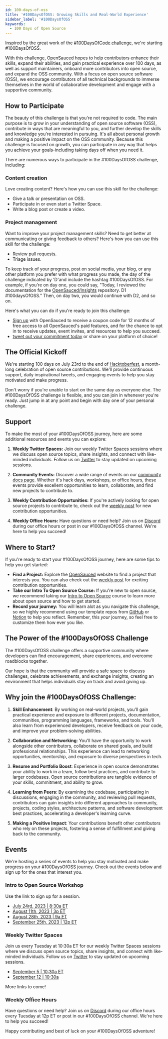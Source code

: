 ```yaml
---
id: 100-days-of-oss
title: '#100DaysOfOSS: Growing Skills and Real-World Experience'
sidebar_label: '#100DaysOfOSS'
keywords:
  - 100 Days of Open Source
---
```


Inspired by the great work of the [#100DaysOfCode challenge](https://www.100daysofcode.com/), we're starting #100DaysOfOSS. 

With this challenge, OpenSauced hopes to help contributors enhance their skills, expand their abilities, and gain practical experience over 100 days, as well as support maintainers, onboard more contributors into open source, and expand the OSS community. With a focus on open source software (OSS), we encourage contributors of all technical backgrounds to immerse themselves in the world of collaborative development and engage with a supportive community.

## How to Participate
The beauty of this challenge is that you're not required to code. The main purpose is to grow in your understanding of open source software (OSS), contribute in ways that are meaningful to you, and further develop the skills and knowledge you're interested in pursuing. It's all about personal growth and making a positive impact on the OSS community. Because this challenge is focused on growth, you can participate in any way that helps you achieve your goals-including taking days off when you need it.

There are numerous ways to participate in the #100DaysOfOSS challenge, including:
### Content creation
Love creating content? Here's how you can use this skill for the challenge:
  - Give a talk or presentation on OSS.
  - Participate in or even start a Twitter Space.
  - Write a blog post or create a video.
### Project management
Want to improve your project management skills? Need to get better at communicating or giving feedback to others? Here's how you can use this skill for the challenge:
  - Review pull requests.
  - Triage issues.

To keep track of your progress, post on social media, your blog, or any other platform you prefer with what progress you made, the day of the challenge indicated by 'D'and include the hashtag #100DaysOfOSS. For example, if you're on day one, you could say, "Today, I reviewed the documentation for the [OpenSauced/Insights](https://github.com/open-sauced/insights) repository. D1 #100daysOfOSS." Then, on day two, you would continue with D2, and so on.

Here's what you can do if you're ready to join this challenge:
- [Sign up](https://docs.google.com/forms/d/e/1FAIpQLScoq6ORpkzUg3Cqxd3EeNnMP6HIJ3uemPhSHs8sYZALmbpeVg/viewform?usp=sharing) with OpenSauced to receive a coupon code for 12 months of free access to all OpenSauced's paid features, and for the chance to opt in to receive updates, event invites, and resources to help you succeed.
- [tweet out your commitment today](https://twitter.com/intent/tweet?text=I%27m%20joining%20the%20%23100DaysOfOSS%20challenge%20with%20%40saucedopen%20to%20grow%20my%20skills%2C%20gain%20real-world%20experience%20in%20open%20source%2C%20and%20to%20make%20a%20positive%20impact%20on%20the%20OSS%20Community!) or share on your platform of choice!

## The Official Kickoff
We're starting 100 days on July 23rd to the end of [Hacktoberfest](https://hacktoberfest.com/), a month-long celebration of open source contributions. We'll provide continuous support, daily inspirational tweets, and engaging events to help you stay motivated and make progress.

Don't worry if you're unable to start on the same day as everyone else. The #100DaysOfOSS challenge is flexible, and you can join in whenever you're ready. Just jump in at any point and begin with day one of your personal challenge. 

## Support
To make the most of your #100DaysOfOSS journey, here are some additional resources and events you can explore:

1. **Weekly Twitter Spaces:** Join our weekly Twitter Spaces sessions where we discuss open source topics, share insights, and connect with like-minded individuals. Follow us on [Twitter](https://twitter.com/saucedopen) to stay updated on upcoming sessions.

2. **Community Events:** Discover a wide range of events on our [community docs page](https://docs.opensauced.pizza/community/welcome-to-the-community). Whether it's hack days, workshops, or office hours, these events provide excellent opportunities to learn, collaborate, and find new projects to contribute to.

3. **Weekly Contribution Opportunities:** If you're actively looking for open source projects to contribute to, check out the [weekly post](https://dev.to/bekahhw/series/23323) for new contribution opportunities.

4. **Weekly Office Hours:** Have questions or need help? Join us on [Discord](https://discord.gg/dXvGd8mz) during our office hours or post in our #100DaysOfOSS channel. We're here to help you succeed!

## Where to Start?
If you're ready to start your #100DaysOfOSS journey, here are some tips to help you get started:
- **Find a Project:** Explore the [OpenSauced](https://opensauced.pizza/) website to find a project that interests you. You can also check out the [weekly post](https://dev.to/bekahhw/series/) for exciting contribution opportunities.
- **Take our Intro To Open Source Course:** If you're new to open source, we recommend taking our [Intro to Open Source](https://intro.opensauced.pizza/#/) course to learn more about open source and how to get started.
- **Record your journey:** You will learn alot as you navigate this challenge, so we highly recommend using our template repos from [GitHub](https://github.com/open-sauced/100-days-of-oss-template) or [Notion](https://www.notion.so/a0m0rajab/100-Days-Of-Open-Source-2615e66772e14152897002e348c5f1bc?pvs=13) to help you reflect. Remember, this *your* journey, so feel free to customize them how ever you like.  

## The Power of the #100DaysOfOSS Challenge
The #100DaysOfOSS challenge offers a supportive community where developers can find encouragement, share experiences, and overcome roadblocks together. 

Our hope is that the community will provide a safe space to discuss challenges, celebrate achievements, and exchange insights, creating an environment that helps individuals stay on track and avoid giving up.


## Why join the #100DaysOfOSS Challenge:

1. **Skill Enhancement**: By working on real-world projects, you'll gain practical experience and exposure to different projects, documentation, communities, programming languages, frameworks, and tools. You'll also learn from experienced developers, receive feedback on your code, and improve your problem-solving abilities.

2. **Collaboration and Networking**: You'll have the opportunity to work alongside other contributors, collaborate on shared goals, and build professional relationships. This experience can lead to networking opportunities, mentorship, and exposure to diverse perspectives in tech.

3. **Resume and Portfolio Boost**: Experience in open source demonstrates your ability to work in a team, follow best practices, and contribute to larger codebases. Open source contributions are tangible evidence of your skills, commitment, and ability to grow.

4. **Learning from Peers**: By examining the codebase, participating in discussions, engaging in the community, and reviewing pull requests, contributors can gain insights into different approaches to community, projects, coding styles, architecture patterns, and software development best practices, accelerating a developer's learning curve.

5. **Making a Positive Impact**: Your contributions benefit other contributors who rely on these projects, fostering a sense of fulfillment and giving back to the community.

## Events
We're hosting a series of events to help you stay motivated and make progress on your #100DaysOfOSS journey. Check out the events below and sign up for the ones that interest you.

### Intro to Open Source Workshop
Use the link to sign up for a session.
- [July 24rd, 2023 | 8:30a ET](https://lu.ma/9phdjsbq)
- [August 11th, 2023 | 3p ET](https://lu.ma/hm8xxk6k)
- [August 28th, 2023 | 9a ET](https://lu.ma/2e9ixqx5)
- [September 25th, 2023 | 12p ET](https://lu.ma/6pevzkoq)

### Weekly Twitter Spaces
Join us every Tuesday at 10:30a ET for our weekly Twitter Spaces sessions where we discuss open source topics, share insights, and connect with like-minded individuals. Follow us on [Twitter](https://twitter.com/saucedopen) to stay updated on upcoming sessions.
- [September 5 | 10:30a ET](https://twitter.com/i/spaces/1nAJErEOgDyxL?s=20)
- [September 12 | 10:30a](https://twitter.com/i/spaces/1lPKqBvEMwYGb?s=20)

More links to come!

### Weekly Office Hours
Have questions or need help? Join us on [Discord](https://discord.gg/opensauced) during our office hours every Tuesday at 12p ET or post in our #100DaysOfOSS channel. We're here to help you succeed!

Happy contributing and best of luck on your #100DaysOfOSS adventure! 
